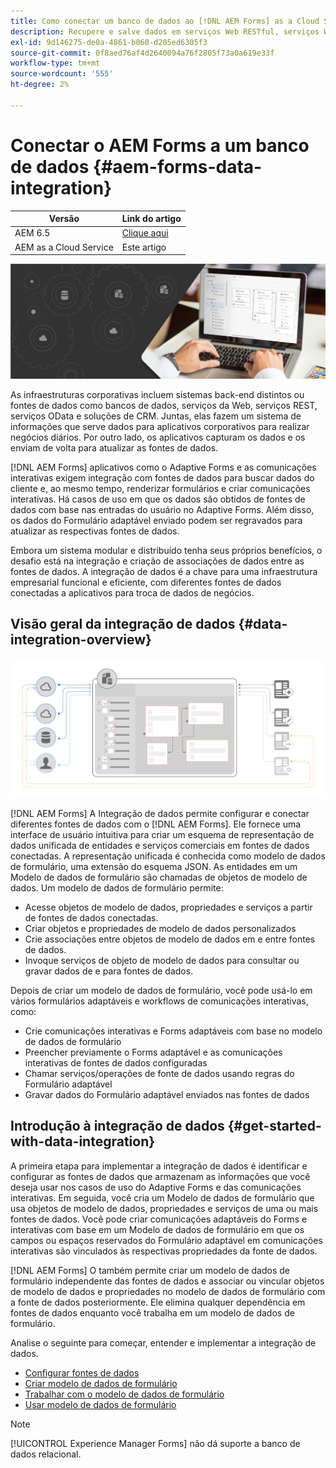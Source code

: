 ```yaml
---
title: Como conectar um banco de dados ao [!DNL AEM Forms] as a Cloud Service?
description: Recupere e salve dados em serviços Web RESTful, serviços Web baseados em SOAP e serviços OData de um formulário adaptável ou de um fluxo de trabalho AEM.
exl-id: 9d146275-de0a-4861-b060-d205ed6305f3
source-git-commit: 0f8aed76af4d2640094a76f2805f73a0a619e33f
workflow-type: tm+mt
source-wordcount: '555'
ht-degree: 2%

---
```


# Conectar o AEM Forms a um banco de dados {#aem-forms-data-integration}

| Versão | Link do artigo |
| -------- | ---------------------------- |
| AEM 6.5 | [Clique aqui](https://experienceleague.adobe.com/docs/experience-manager-65/forms/form-data-model/data-integration.html) |
| AEM as a Cloud Service | Este artigo |


![Integração de dados](do-not-localize/data-integeration.png)

As infraestruturas corporativas incluem sistemas back-end distintos ou fontes de dados como bancos de dados, serviços da Web, serviços REST, serviços OData e soluções de CRM. Juntas, elas fazem um sistema de informações que serve dados para aplicativos corporativos para realizar negócios diários. Por outro lado, os aplicativos capturam os dados e os enviam de volta para atualizar as fontes de dados.

[!DNL AEM Forms] aplicativos como o Adaptive Forms e as comunicações interativas exigem integração com fontes de dados para buscar dados do cliente e, ao mesmo tempo, renderizar formulários e criar comunicações interativas. Há casos de uso em que os dados são obtidos de fontes de dados com base nas entradas do usuário no Adaptive Forms. Além disso, os dados do Formulário adaptável enviado podem ser regravados para atualizar as respectivas fontes de dados.

Embora um sistema modular e distribuído tenha seus próprios benefícios, o desafio está na integração e criação de associações de dados entre as fontes de dados. A integração de dados é a chave para uma infraestrutura empresarial funcional e eficiente, com diferentes fontes de dados conectadas a aplicativos para troca de dados de negócios.

## Visão geral da integração de dados {#data-integration-overview}

![aem-forms-data-integration](assets/aem-forms-data-integeration.png)

[!DNL AEM Forms] A Integração de dados permite configurar e conectar diferentes fontes de dados com o [!DNL AEM Forms]. Ele fornece uma interface de usuário intuitiva para criar um esquema de representação de dados unificada de entidades e serviços comerciais em fontes de dados conectadas. A representação unificada é conhecida como modelo de dados de formulário, uma extensão do esquema JSON. As entidades em um Modelo de dados de formulário são chamadas de objetos de modelo de dados. Um modelo de dados de formulário permite:

* Acesse objetos de modelo de dados, propriedades e serviços a partir de fontes de dados conectadas.
* Criar objetos e propriedades de modelo de dados personalizados
* Crie associações entre objetos de modelo de dados em e entre fontes de dados.
* Invoque serviços de objeto de modelo de dados para consultar ou gravar dados de e para fontes de dados.

Depois de criar um modelo de dados de formulário, você pode usá-lo em vários formulários adaptáveis e workflows de comunicações interativas, como:

* Crie comunicações interativas e Forms adaptáveis com base no modelo de dados de formulário
* Preencher previamente o Forms adaptável e as comunicações interativas de fontes de dados configuradas
* Chamar serviços/operações de fonte de dados usando regras do Formulário adaptável
* Gravar dados do Formulário adaptável enviados nas fontes de dados

## Introdução à integração de dados {#get-started-with-data-integration}

A primeira etapa para implementar a integração de dados é identificar e configurar as fontes de dados que armazenam as informações que você deseja usar nos casos de uso do Adaptive Forms e das comunicações interativas. Em seguida, você cria um Modelo de dados de formulário que usa objetos de modelo de dados, propriedades e serviços de uma ou mais fontes de dados. Você pode criar comunicações adaptáveis do Forms e interativas com base em um Modelo de dados de formulário em que os campos ou espaços reservados do Formulário adaptável em comunicações interativas são vinculados às respectivas propriedades da fonte de dados.

[!DNL AEM Forms] O também permite criar um modelo de dados de formulário independente das fontes de dados e associar ou vincular objetos de modelo de dados e propriedades no modelo de dados de formulário com a fonte de dados posteriormente. Ele elimina qualquer dependência em fontes de dados enquanto você trabalha em um modelo de dados de formulário.

Analise o seguinte para começar, entender e implementar a integração de dados.

* [Configurar fontes de dados](configure-data-sources.md)
* [Criar modelo de dados de formulário](create-form-data-models.md)
* [Trabalhar com o modelo de dados de formulário](work-with-form-data-model.md)
* [Usar modelo de dados de formulário](using-form-data-model.md)

>[!NOTE]
>
>[!UICONTROL Experience Manager Forms] não dá suporte a banco de dados relacional.